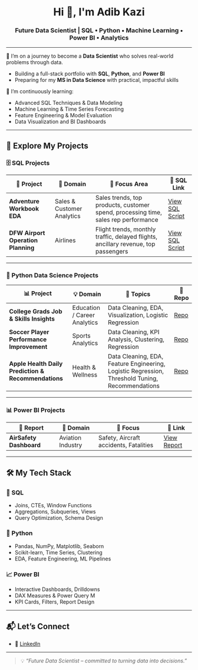 <h1 align="center">Hi 👋, I'm Adib Kazi</h1>
<h3 align="center">Future Data Scientist | SQL • Python • Machine Learning • Power BI • Analytics</h3>

---

🔭 I’m on a journey to become a **Data Scientist** who solves real-world problems through data.
- Building a full-stack portfolio with **SQL**, **Python**, and **Power BI**
- Preparing for my **MS in Data Science** with practical, impactful skills

🌱 I’m continuously learning:
- Advanced SQL Techniques & Data Modeling
- Machine Learning & Time Series Forecasting
- Feature Engineering & Model Evaluation
- Data Visualization and BI Dashboards

---

## 🚀 Explore My Projects

### 🗄️ SQL Projects
| 🔢 Project | 💼 Domain | 🎯 Focus Area | 🔗 SQL Link |
|-----------|-----------|---------------------------|--------|
| **Adventure Workbook EDA** | Sales & Customer Analytics | Sales trends, top products, customer spend, processing time, sales rep performance |  [View SQL Script](https://github.com/Adibkzi/SQLPortfolio/blob/main/AdventureWorkBook%20Exploratory%20Analysis.sql) |
| **DFW Airport Operation Planning** | Airlines | Flight trends, monthly traffic, delayed flights, ancillary revenue, top passengers| [View SQL Script](https://github.com/Adibkzi/SQLPortfolio/blob/main/Data_Analysis_DFW_Airport_Operation_Planning.sql) |


---

### 🐍 Python Data Science Projects

| 📊 Project | 💡 Domain | 📘 Topics | 🔗 Repo |
|-----------|-----------|----------|--------|
| **College Grads Job & Skills Insights** | Education / Career Analytics | Data Cleaning, EDA, Visualization, Logistic Regression | [Repo](https://github.com/Adibkzi/College-Grads-Job-Insights/tree/main) |
| **Soccer Player Performance Improvement** | Sports Analytics | Data Cleaning, KPI Analysis, Clustering, Regression | [Repo](https://github.com/Adibkzi/FIFA-World-Cup-2026-Analysis) |
|**Apple Health Daily Prediction & Recommendations** | Health & Wellness | Data Cleaning, EDA, Feature Engineering, Logistic Regression, Threshold Tuning, Recommendations | [Repo](https://github.com/Adibkzi/Apple-Health-Fitness-Repository) |


---

### 📊 Power BI Projects

| 📌 Report | 🏢 Domain | 📍 Focus | 🔗 Link |
|----------|-----------|---------|--------|
| **AirSafety Dashboard** | Aviation Industry| Safety, Aircraft accidents, Fatalities | [View Report](https://app.powerbi.com/groups/me/reports/ee6c4bcd-a8fe-4ec6-a1ef-ee28c32f3827/ReportSectionf82ba180729142037990?experience=power-bi) |


---

## 🛠️ My Tech Stack

### 🧮 SQL
- Joins, CTEs, Window Functions
- Aggregations, Subqueries, Views
- Query Optimization, Schema Design

### 🐍 Python
- Pandas, NumPy, Matplotlib, Seaborn
- Scikit-learn, Time Series, Clustering
- EDA, Feature Engineering, ML Pipelines

### 📈 Power BI
- Interactive Dashboards, Drilldowns
- DAX Measures & Power Query M
- KPI Cards, Filters, Report Design

---

## 📬 Let’s Connect

- 💼 [LinkedIn](https://linkedin.com/in/adibkzi)


---

> 💡 *“Future Data Scientist – committed to turning data into decisions.”*
